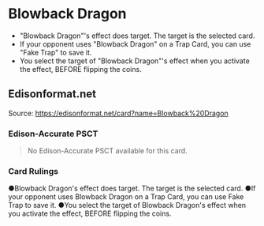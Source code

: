# Blowback Dragon

*   "Blowback Dragon"'s effect does target. The target is the selected card.
*   If your opponent uses "Blowback Dragon" on a Trap Card, you can use "Fake Trap" to save it.
*   You select the target of "Blowback Dragon"'s effect when you activate the effect, BEFORE flipping the coins.

## Edisonformat.net

Source: https://edisonformat.net/card?name=Blowback%20Dragon

### Edison-Accurate PSCT

> No Edison-Accurate PSCT available for this card.

### Card Rulings

●Blowback Dragon's effect does target. The target is the selected card.
●If your opponent uses Blowback Dragon on a Trap Card, you can use Fake Trap to save it.
●You select the target of Blowback Dragon's effect when you activate the effect, BEFORE flipping the coins.
            